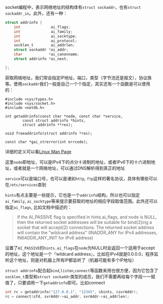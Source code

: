 socket编程中，表示网络地址的结构体有`struct sockaddr`，也有`struct sockaddr_in`。此外，还有一种：

```c 
struct addrinfo {
    int              ai_flags;
    int              ai_family;
    int              ai_socktype;
    int              ai_protocol;
    socklen_t        ai_addrlen;
    struct sockaddr *ai_addr;
    char            *ai_canonname;
    struct addrinfo *ai_next;

};
```

获取网络地址，我们常会指定IP地址，端口，类型（字节流还是报文），协议族等。使用`sockaddr`我们一般是自己一个个指定，其实还有一个函数是可以使用的：

```
#include <sys/types.h>
#include <sys/socket.h>
#include <netdb.h>

int getaddrinfo(const char *node, const char *service,
        const struct addrinfo *hints,
        struct addrinfo **res);

void freeaddrinfo(struct addrinfo *res);

const char *gai_strerror(int errcode);
```

详细的定义可以看[Linux Man Page](http://man7.org/linux/man-pages/man3/getaddrinfo.3.html)

这里`node`即地址，可以是IPv4下的点分十进制的地址，或者IPv6下的十六进制地址，或者就是一个网络地址，可以通过DNS解析得到真正的地址

`service`可以是端口号，也可以是诸如`http`, `ftp`这样的著名协议，具体有哪些可以在`/etc/services`查到

`hints`有点主要是一些提示，它也是一个`addrinfo`结构，所以也可以指定`ai_family`, `ai_socktype`等来提示要获取的地址的相应字段取值范围。此外还可以指定`ai_flags`, 比如文档中描述的：

> If the AI_PASSIVE flag is specified in hints.ai_flags, and node is
NULL, then the returned socket addresses will be suitable for
bind(2)ing a socket that will accept(2) connections.  The returned
socket address will contain the "wildcard address" (INADDR_ANY for
        IPv4 addresses, IN6ADDR_ANY_INIT for IPv6 address)

设置了`AI_PASSIVE`的`hints.ai_flags`在`node`为NULL时会返回一个适用于accept的地址，这个地址是一个『wildcard address』，比如在IPv4就是0.0.0.0，程序监听这个地址，则是对机器上所有IP都监听了（机器可能有多个IP地址）


`struct addrinfo`配合起`bind`,`listen`,`connect`等函数来用也很方便，因为它包含了`socklen_t`类型和`struct sockaddr`类型的成员，我们不需要再给每个字段一一赋值了，只要调用一下`getaddrinfo`即可。比如connect

```c
int rc = getaddrinfo("127.0.0.1", "12345", &hints, &svrAddr);
rc = connect(sfd, svrAddr->ai_addr, svrAddr->ai_addrlen);
```
```
```
